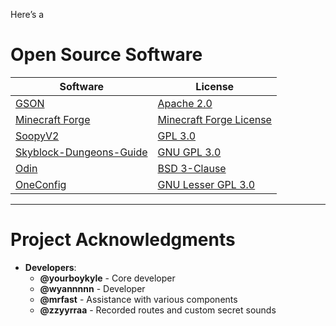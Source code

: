 Here’s a 

# Open Source Software

| Software                                                                             | License                                                                                                           |
|--------------------------------------------------------------------------------------|-------------------------------------------------------------------------------------------------------------------|
| [GSON](https://github.com/google/gson)                                               | [Apache 2.0](https://github.com/google/gson/blob/master/LICENSE)                                                  |
| [Minecraft Forge](https://github.com/MinecraftForge/MinecraftForge/tree/1.8.9)       | [Minecraft Forge License](https://github.com/MinecraftForge/MinecraftForge/blob/1.8.9/MinecraftForge-License.txt) |
| [SoopyV2](https://github.com/Soopyboo32/SoopyV2)                                     | [GPL 3.0](https://github.com/Soopyboo32/SoopyV2/blob/master/LICENSE)                                              |
| [Skyblock-Dungeons-Guide](https://github.com/Dungeons-Guide/Skyblock-Dungeons-Guide) | [GNU GPL 3.0](https://github.com/Dungeons-Guide/Skyblock-Dungeons-Guide/blob/dg4.0/LICENSE)                       |
| [Odin](https://github.com/odtheking/Odin)                                            | [BSD 3-Clause](https://github.com/odtheking/Odin/blob/main/LICENSE)                                               |
| [OneConfig](https://github.com/Polyfrost/OneConfig)                                  | [GNU Lesser GPL 3.0](https://github.com/Polyfrost/OneConfig/blob/develop-v0/LICENSE)                              |

---

# Project Acknowledgments

- **Developers**:
  - **@yourboykyle** - Core developer
  - **@wyannnnn** - Developer
  - **@mrfast** - Assistance with various components
  - **@zzyyrraa** - Recorded routes and custom secret sounds